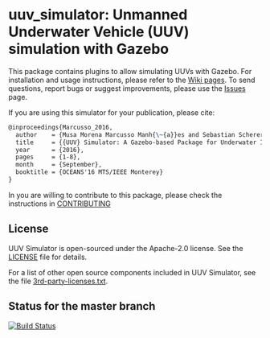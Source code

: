 # uuv_simulator: Unmanned Underwater Vehicle (UUV) simulation with Gazebo

This package contains plugins to allow simulating UUVs with Gazebo. For installation and usage instructions, please refer to the [Wiki pages](https://github.com/uuvsimulator/uuv_simulator/wiki). To send questions, report bugs or suggest improvements, please use the [Issues](https://github.com/uuvsimulator/uuv_simulator/issues) page.

If you are using this simulator for your publication, please cite:

```latex
@inproceedings{Marcusso_2016,
  author    = {Musa Morena Marcusso Manh{\~{a}}es and Sebastian Scherer and Martin Voss and Luiz Ricardo Douat and Thomas Rauschenbach},
  title     = {{UUV} Simulator: A Gazebo-based Package for Underwater Intervention and Multi-Robot Simulation},
  year      = {2016},
  pages     = {1-8},
  month     = {September},
  booktitle = {OCEANS'16 MTS/IEEE Monterey}
}
```

In you are willing to contribute to this package, please check the instructions in [CONTRIBUTING](CONTRIBUTING.md)

## License

UUV Simulator is open-sourced under the Apache-2.0 license. See the
[LICENSE](LICENSE) file for details.

For a list of other open source components included in UUV Simulator, see the
file [3rd-party-licenses.txt](3rd-party-licenses.txt).

## Status for the master branch

[![Build Status](https://travis-ci.org/uuvsimulator/uuv_simulator.svg?branch=master)](https://travis-ci.org/uuvsimulator/uuv_simulator)